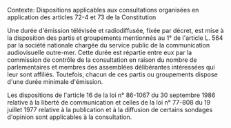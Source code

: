 Contexte: Dispositions applicables aux consultations organisées en application des articles 72-4 et 73 de la Constitution

Une durée d'émission télévisée et radiodiffusée, fixée par décret, est mise à la disposition des partis et groupements mentionnés au 1° de l'article L. 564 par la société nationale chargée du service public de la communication audiovisuelle outre-mer. Cette durée est répartie entre eux par la commission de contrôle de la consultation en raison du nombre de parlementaires et membres des assemblées délibérantes intéressées qui leur sont affiliés. Toutefois, chacun de ces partis ou groupements dispose d'une durée minimale d'émission.

Les dispositions de l'article 16 de la loi n° 86-1067 du 30 septembre 1986 relative à la liberté de communication et celles de la loi n° 77-808 du 19 juillet 1977 relative à la publication et à la diffusion de certains sondages d'opinion sont applicables à la consultation.